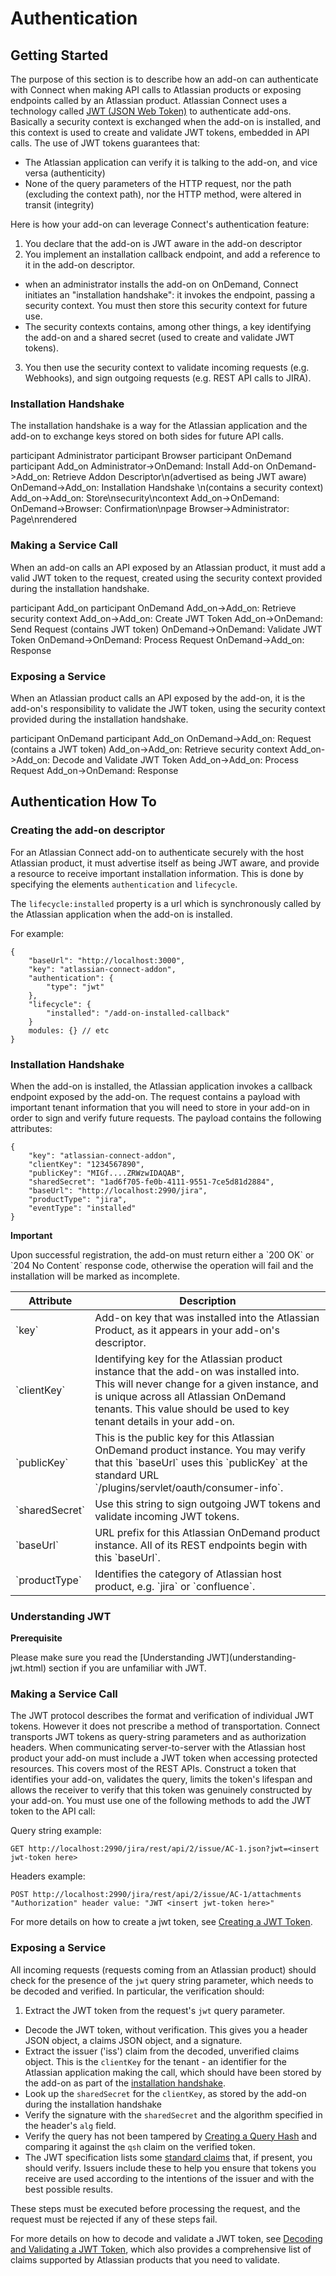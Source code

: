 # Authentication

## Getting Started

The purpose of this section is to describe how an add-on can authenticate with Connect when making API calls to Atlassian products or exposing endpoints called by an Atlassian product. Atlassian Connect uses a technology called [JWT (JSON Web Token)](http://tools.ietf.org/html/draft-ietf-oauth-json-web-token‎) to authenticate add-ons. Basically a security context is exchanged when the add-on is installed, and this context is used to create and validate JWT tokens, embedded in API calls. The use of JWT tokens guarantees that:

 * The Atlassian application can verify it is talking to the add-on, and vice versa (authenticity)
 * None of the query parameters of the HTTP request, nor the path (excluding the context path), nor the HTTP method, were altered in transit (integrity)

Here is how your add-on can leverage Connect's authentication feature:
 
1. You declare that the add-on is JWT aware in the add-on descriptor
2. You implement an installation callback endpoint, and add a reference to it in the add-on descriptor. 
 * when an administrator installs the add-on on OnDemand, Connect initiates an "installation handshake": it invokes the endpoint, passing a security context. You must then store this security context for future use.
 * The security contexts contains, among other things, a key identifying the add-on and a shared secret (used to create and validate JWT tokens).
3. You then use the security context to validate incoming requests (e.g. Webhooks), and sign outgoing requests (e.g. REST API calls to JIRA).
 
### Installation Handshake

The installation handshake is a way for the Atlassian application and the add-on to exchange keys stored on both sides for future API calls.

<div class="diagram">
participant Administrator
participant Browser
participant OnDemand
participant Add_on
Administrator->OnDemand: Install Add-on
OnDemand->Add_on: Retrieve Addon Descriptor\n(advertised as being JWT aware)
OnDemand->Add_on: Installation Handshake \n(contains a security context)
Add_on->Add_on: Store\nsecurity\ncontext
Add_on->OnDemand: 
OnDemand->Browser: Confirmation\npage
Browser->Administrator: Page\nrendered
</div>

### Making a Service Call

When an add-on calls an API exposed by an Atlassian product, it must add a valid JWT token to the request, created using the security context provided during the installation handshake.

<div class="diagram">
participant Add_on
participant OnDemand
Add_on->Add_on: Retrieve security context
Add_on->Add_on: Create JWT Token
Add_on->OnDemand: Send Request (contains JWT token)
OnDemand->OnDemand: Validate JWT Token
OnDemand->OnDemand: Process Request
OnDemand->Add_on: Response
</div>

### Exposing a Service

When an Atlassian product calls an API exposed by the add-on, it is the add-on's responsibility to validate the JWT token, using the security context provided during the installation handshake.

<div class="diagram">
participant OnDemand
participant Add_on
OnDemand->Add_on: Request (contains a JWT token)
Add_on->Add_on: Retrieve security context
Add_on->Add_on: Decode and Validate JWT Token
Add_on->Add_on: Process Request
Add_on->OnDemand: Response
</div>


## Authentication How To

### Creating the add-on descriptor

For an Atlassian Connect add-on to authenticate securely with the host Atlassian product, it must advertise itself as
being JWT aware, and provide a resource to receive important installation information. This is done by specifying the
elements `authentication` and `lifecycle`.

The `lifecycle:installed` property is a url which is synchronously called by the Atlassian application when the add-on
is installed. 

For example:

    {
        "baseUrl": "http://localhost:3000",
        "key": "atlassian-connect-addon",
        "authentication": {
            "type": "jwt"
        },
        "lifecycle": {
            "installed": "/add-on-installed-callback"
        }
        modules: {} // etc
    }


<a name='installation'></a>
### Installation Handshake

When the add-on is installed, the Atlassian application invokes a callback endpoint exposed by the add-on. The request contains a payload with important tenant information that you will need to store in your add-on in order to sign and verify future requests. The payload contains the following attributes:

    {
        "key": "atlassian-connect-addon",
        "clientKey": "1234567890",
        "publicKey": "MIGf....ZRWzwIDAQAB",
        "sharedSecret": "1ad6f705-fe0b-4111-9551-7ce5d81d2884",
        "baseUrl": "http://localhost:2990/jira",
        "productType": "jira",
        "eventType": "installed"
    }


<div class="aui-message warning">
    <p class="title">
        <span class="aui-icon icon-warning"></span>
        <strong>Important</strong>
    </p>
    Upon successful registration, the add-on must return either a `200 OK` or `204 No Content` response code, otherwise
    the operation will fail and the installation will be marked as incomplete.
</div>

<table class='aui'>
    <thead>
        <tr>
            <th>Attribute</th>
            <th>Description</th>
        </tr>
    </thead>
    <tr>
        <td>`key`</td>
        <td>Add-on key that was installed into the Atlassian Product, as it appears in your add-on's descriptor.</td>
    </tr>
    <tr>
        <td>`clientKey`</td>
        <td>Identifying key for the Atlassian product instance that the add-on was installed into. This will never change for a given
        instance, and is unique across all Atlassian OnDemand tenants. This value should be used to key tenant details
        in your add-on.</td>
    </tr>
    <tr>
        <td>`publicKey`</td>
        <td>This is the public key for this Atlassian OnDemand product instance. You may verify that this `baseUrl` uses this `publicKey` at the standard URL `<host baseUrl>/plugins/servlet/oauth/consumer-info`.</td>
    </tr>
    <tr>
        <td>`sharedSecret`</td>
        <td>Use this string to sign outgoing JWT tokens and validate incoming JWT tokens.</td>
    </tr>
    <tr>
        <td>`baseUrl`</td>
        <td>URL prefix for this Atlassian OnDemand product instance. All of its REST endpoints begin with this `baseUrl`.</td>
    </tr>
    <tr>
        <td>`productType`</td>
        <td>Identifies the category of Atlassian host product, e.g. `jira` or `confluence`.</td>
    </tr>
</table>


### Understanding JWT

<div class="aui-message">
    <p class="title">
        <span class="aui-icon icon-warning"></span>
        <strong>Prerequisite</strong>
    </p>
	<p>
Please make sure you read the [Understanding JWT](understanding-jwt.html) section if you are unfamiliar with JWT.</p></div>

### Making a Service Call

The JWT protocol describes the format and verification of individual JWT tokens. However it does not prescribe a method
of transportation. Connect transports JWT tokens as query-string parameters and as authorization headers. 
When communicating server-to-server with the Atlassian host product your add-on must include a JWT token when accessing 
protected resources. This covers most of the REST APIs. Construct a token that identifies your add-on, validates the query, 
limits the token's lifespan and allows the receiver to verify that this token was genuinely constructed by your add-on.
You must use one of the following methods to add the JWT token to the API call:

Query string example:

    GET http://localhost:2990/jira/rest/api/2/issue/AC-1.json?jwt=<insert jwt-token here>

Headers example:

    POST http://localhost:2990/jira/rest/api/2/issue/AC-1/attachments
    "Authorization" header value: "JWT <insert jwt-token here>"

For more details on how to create a jwt token, see [Creating a JWT Token](understanding-jwt.html#create).

<a name='incoming'></a>
### Exposing a Service

All incoming requests (requests coming from an Atlassian product) should check for the presence of the `jwt` query string parameter, which needs to be decoded and
verified. In particular, the verification should:

1. Extract the JWT token from the request's `jwt` query parameter.
* Decode the JWT token, without verification. This gives you a header JSON object, a claims JSON object, and a signature.
* Extract the issuer ('iss') claim from the decoded, unverified claims object. This is the `clientKey` for the tenant - an identifier for the Atlassian application making the call, which should have been stored by the add-on as part of the [installation handshake](#installation).
* Look up the `sharedSecret` for the `clientKey`, as stored by the add-on during the installation handshake
* Verify the signature with the `sharedSecret` and the algorithm specified in the header's `alg` field. 
* Verify the query has not been tampered by [Creating a Query Hash](understanding-jwt.html#qsh) and comparing it against the `qsh` claim on the verified token.
* The JWT specification lists some [standard claims](http://tools.ietf.org/html/draft-ietf-oauth-json-web-token-13#section-4.1.1) that, if present, you should verify. Issuers include these to help you ensure that tokens you receive are used according to the intentions of the issuer and with the best possible results.

These steps must be executed before processing the request, and the request must be rejected if any of these steps fail.

For more details on how to decode and validate a JWT token, see [Decoding and Validating a JWT Token](understanding-jwt.html#decode), which also provides a comprehensive list of claims supported by Atlassian products that you need to validate.


